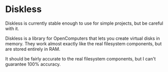 # Diskless
Diskless is currently stable enough to use for simple projects, but be careful with it.

Diskless is a library for OpenComputers that lets you create virtual disks in memory. They work almost exactly like the real filesystem components, but are stored entirely in RAM.

It should be fairly accurate to the real filesystem components, but I can't guarantee 100% accuracy.
